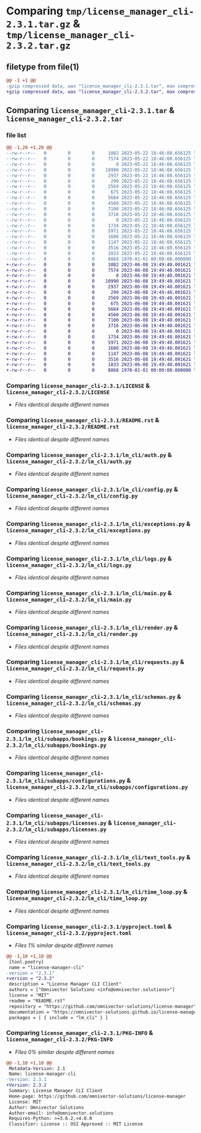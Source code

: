 # Comparing `tmp/license_manager_cli-2.3.1.tar.gz` & `tmp/license_manager_cli-2.3.2.tar.gz`

## filetype from file(1)

```diff
@@ -1 +1 @@
-gzip compressed data, was "license_manager_cli-2.3.1.tar", max compression
+gzip compressed data, was "license_manager_cli-2.3.2.tar", max compression
```

## Comparing `license_manager_cli-2.3.1.tar` & `license_manager_cli-2.3.2.tar`

### file list

```diff
@@ -1,20 +1,20 @@
--rw-r--r--   0        0        0     1082 2023-05-22 18:46:08.656125 license_manager_cli-2.3.1/LICENSE
--rw-r--r--   0        0        0     7574 2023-05-22 18:46:08.656125 license_manager_cli-2.3.1/README.rst
--rw-r--r--   0        0        0        0 2023-05-22 18:46:08.656125 license_manager_cli-2.3.1/lm_cli/__init__.py
--rw-r--r--   0        0        0    10990 2023-05-22 18:46:08.656125 license_manager_cli-2.3.1/lm_cli/auth.py
--rw-r--r--   0        0        0     2937 2023-05-22 18:46:08.656125 license_manager_cli-2.3.1/lm_cli/config.py
--rw-r--r--   0        0        0      299 2023-05-22 18:46:08.656125 license_manager_cli-2.3.1/lm_cli/constants.py
--rw-r--r--   0        0        0     2569 2023-05-22 18:46:08.656125 license_manager_cli-2.3.1/lm_cli/exceptions.py
--rw-r--r--   0        0        0      675 2023-05-22 18:46:08.656125 license_manager_cli-2.3.1/lm_cli/logs.py
--rw-r--r--   0        0        0     5684 2023-05-22 18:46:08.656125 license_manager_cli-2.3.1/lm_cli/main.py
--rw-r--r--   0        0        0     4560 2023-05-22 18:46:08.656125 license_manager_cli-2.3.1/lm_cli/render.py
--rw-r--r--   0        0        0     7100 2023-05-22 18:46:08.656125 license_manager_cli-2.3.1/lm_cli/requests.py
--rw-r--r--   0        0        0     3716 2023-05-22 18:46:08.656125 license_manager_cli-2.3.1/lm_cli/schemas.py
--rw-r--r--   0        0        0        0 2023-05-22 18:46:08.656125 license_manager_cli-2.3.1/lm_cli/subapps/__init__.py
--rw-r--r--   0        0        0     1734 2023-05-22 18:46:08.656125 license_manager_cli-2.3.1/lm_cli/subapps/bookings.py
--rw-r--r--   0        0        0     5971 2023-05-22 18:46:08.656125 license_manager_cli-2.3.1/lm_cli/subapps/configurations.py
--rw-r--r--   0        0        0     1680 2023-05-22 18:46:08.656125 license_manager_cli-2.3.1/lm_cli/subapps/licenses.py
--rw-r--r--   0        0        0     1147 2023-05-22 18:46:08.656125 license_manager_cli-2.3.1/lm_cli/text_tools.py
--rw-r--r--   0        0        0     3516 2023-05-22 18:46:08.656125 license_manager_cli-2.3.1/lm_cli/time_loop.py
--rw-r--r--   0        0        0     1833 2023-05-22 18:46:08.656125 license_manager_cli-2.3.1/pyproject.toml
--rw-r--r--   0        0        0     8868 1970-01-01 00:00:00.000000 license_manager_cli-2.3.1/PKG-INFO
+-rw-r--r--   0        0        0     1082 2023-06-08 19:49:40.001621 license_manager_cli-2.3.2/LICENSE
+-rw-r--r--   0        0        0     7574 2023-06-08 19:49:40.001621 license_manager_cli-2.3.2/README.rst
+-rw-r--r--   0        0        0        0 2023-06-08 19:49:40.001621 license_manager_cli-2.3.2/lm_cli/__init__.py
+-rw-r--r--   0        0        0    10990 2023-06-08 19:49:40.001621 license_manager_cli-2.3.2/lm_cli/auth.py
+-rw-r--r--   0        0        0     2937 2023-06-08 19:49:40.001621 license_manager_cli-2.3.2/lm_cli/config.py
+-rw-r--r--   0        0        0      299 2023-06-08 19:49:40.001621 license_manager_cli-2.3.2/lm_cli/constants.py
+-rw-r--r--   0        0        0     2569 2023-06-08 19:49:40.001621 license_manager_cli-2.3.2/lm_cli/exceptions.py
+-rw-r--r--   0        0        0      675 2023-06-08 19:49:40.001621 license_manager_cli-2.3.2/lm_cli/logs.py
+-rw-r--r--   0        0        0     5684 2023-06-08 19:49:40.001621 license_manager_cli-2.3.2/lm_cli/main.py
+-rw-r--r--   0        0        0     4560 2023-06-08 19:49:40.001621 license_manager_cli-2.3.2/lm_cli/render.py
+-rw-r--r--   0        0        0     7100 2023-06-08 19:49:40.001621 license_manager_cli-2.3.2/lm_cli/requests.py
+-rw-r--r--   0        0        0     3716 2023-06-08 19:49:40.001621 license_manager_cli-2.3.2/lm_cli/schemas.py
+-rw-r--r--   0        0        0        0 2023-06-08 19:49:40.001621 license_manager_cli-2.3.2/lm_cli/subapps/__init__.py
+-rw-r--r--   0        0        0     1734 2023-06-08 19:49:40.001621 license_manager_cli-2.3.2/lm_cli/subapps/bookings.py
+-rw-r--r--   0        0        0     5971 2023-06-08 19:49:40.001621 license_manager_cli-2.3.2/lm_cli/subapps/configurations.py
+-rw-r--r--   0        0        0     1680 2023-06-08 19:49:40.001621 license_manager_cli-2.3.2/lm_cli/subapps/licenses.py
+-rw-r--r--   0        0        0     1147 2023-06-08 19:49:40.001621 license_manager_cli-2.3.2/lm_cli/text_tools.py
+-rw-r--r--   0        0        0     3516 2023-06-08 19:49:40.001621 license_manager_cli-2.3.2/lm_cli/time_loop.py
+-rw-r--r--   0        0        0     1833 2023-06-08 19:49:40.001621 license_manager_cli-2.3.2/pyproject.toml
+-rw-r--r--   0        0        0     8868 1970-01-01 00:00:00.000000 license_manager_cli-2.3.2/PKG-INFO
```

### Comparing `license_manager_cli-2.3.1/LICENSE` & `license_manager_cli-2.3.2/LICENSE`

 * *Files identical despite different names*

### Comparing `license_manager_cli-2.3.1/README.rst` & `license_manager_cli-2.3.2/README.rst`

 * *Files identical despite different names*

### Comparing `license_manager_cli-2.3.1/lm_cli/auth.py` & `license_manager_cli-2.3.2/lm_cli/auth.py`

 * *Files identical despite different names*

### Comparing `license_manager_cli-2.3.1/lm_cli/config.py` & `license_manager_cli-2.3.2/lm_cli/config.py`

 * *Files identical despite different names*

### Comparing `license_manager_cli-2.3.1/lm_cli/exceptions.py` & `license_manager_cli-2.3.2/lm_cli/exceptions.py`

 * *Files identical despite different names*

### Comparing `license_manager_cli-2.3.1/lm_cli/logs.py` & `license_manager_cli-2.3.2/lm_cli/logs.py`

 * *Files identical despite different names*

### Comparing `license_manager_cli-2.3.1/lm_cli/main.py` & `license_manager_cli-2.3.2/lm_cli/main.py`

 * *Files identical despite different names*

### Comparing `license_manager_cli-2.3.1/lm_cli/render.py` & `license_manager_cli-2.3.2/lm_cli/render.py`

 * *Files identical despite different names*

### Comparing `license_manager_cli-2.3.1/lm_cli/requests.py` & `license_manager_cli-2.3.2/lm_cli/requests.py`

 * *Files identical despite different names*

### Comparing `license_manager_cli-2.3.1/lm_cli/schemas.py` & `license_manager_cli-2.3.2/lm_cli/schemas.py`

 * *Files identical despite different names*

### Comparing `license_manager_cli-2.3.1/lm_cli/subapps/bookings.py` & `license_manager_cli-2.3.2/lm_cli/subapps/bookings.py`

 * *Files identical despite different names*

### Comparing `license_manager_cli-2.3.1/lm_cli/subapps/configurations.py` & `license_manager_cli-2.3.2/lm_cli/subapps/configurations.py`

 * *Files identical despite different names*

### Comparing `license_manager_cli-2.3.1/lm_cli/subapps/licenses.py` & `license_manager_cli-2.3.2/lm_cli/subapps/licenses.py`

 * *Files identical despite different names*

### Comparing `license_manager_cli-2.3.1/lm_cli/text_tools.py` & `license_manager_cli-2.3.2/lm_cli/text_tools.py`

 * *Files identical despite different names*

### Comparing `license_manager_cli-2.3.1/lm_cli/time_loop.py` & `license_manager_cli-2.3.2/lm_cli/time_loop.py`

 * *Files identical despite different names*

### Comparing `license_manager_cli-2.3.1/pyproject.toml` & `license_manager_cli-2.3.2/pyproject.toml`

 * *Files 1% similar despite different names*

```diff
@@ -1,10 +1,10 @@
 [tool.poetry]
 name = "license-manager-cli"
-version = "2.3.1"
+version = "2.3.2"
 description = "License Manager CLI Client"
 authors = ["Omnivector Solutions <info@omnivector.solutions>"]
 license = "MIT"
 readme = "README.rst"
 repository = "https://github.com/omnivector-solutions/license-manager"
 documentation = "https://omnivector-solutions.github.io/license-manager/"
 packages = [ { include = "lm_cli" } ]
```

### Comparing `license_manager_cli-2.3.1/PKG-INFO` & `license_manager_cli-2.3.2/PKG-INFO`

 * *Files 0% similar despite different names*

```diff
@@ -1,10 +1,10 @@
 Metadata-Version: 2.1
 Name: license-manager-cli
-Version: 2.3.1
+Version: 2.3.2
 Summary: License Manager CLI Client
 Home-page: https://github.com/omnivector-solutions/license-manager
 License: MIT
 Author: Omnivector Solutions
 Author-email: info@omnivector.solutions
 Requires-Python: >=3.6.2,<4.0.0
 Classifier: License :: OSI Approved :: MIT License
```

